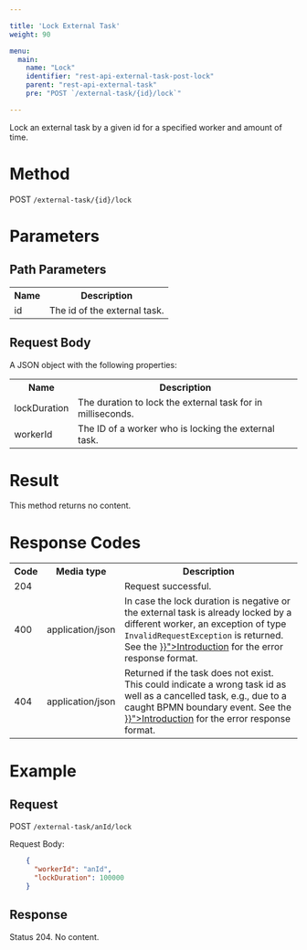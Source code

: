 ```yaml
---

title: 'Lock External Task'
weight: 90

menu:
  main:
    name: "Lock"
    identifier: "rest-api-external-task-post-lock"
    parent: "rest-api-external-task"
    pre: "POST `/external-task/{id}/lock`"

---
```


Lock an external task by a given id for a specified worker and amount of time.

# Method

POST `/external-task/{id}/lock`


# Parameters

## Path Parameters

<table class="table table-striped">
  <tr>
    <th>Name</th>
    <th>Description</th>
  </tr>
  <tr>
    <td>id</td>
    <td>The id of the external task.</td>
  </tr>
</table>

## Request Body

A JSON object with the following properties:

<table class="table table-striped">
  <tr>
    <th>Name</th>
    <th>Description</th>
  </tr>
  <tr>
    <td>lockDuration</td>
    <td>The duration to lock the external task for in milliseconds.</td>
  </tr>
  <tr>
    <td>workerId</td>
    <td>The ID of a worker who is locking the external task.</td>
  </tr>
</table>


# Result

This method returns no content.


# Response Codes

<table class="table table-striped">
  <tr>
    <th>Code</th>
    <th>Media type</th>
    <th>Description</th>
  </tr>
  <tr>
    <td>204</td>
    <td></td>
    <td>Request successful.</td>
  </tr>
  <tr>
   <td>400</td>
   <td>application/json</td>
   <td>In case the lock duration is negative or the external task is already locked by
       a different worker, an exception of type <code>InvalidRequestException</code> is 
       returned. See the <a href="{{< ref "/reference/rest/overview/_index.md#error-handling" >}}">Introduction</a> 
       for the error response format.</td>
  </tr>
  <tr>
    <td>404</td>
    <td>application/json</td>
    <td>Returned if the task does not exist. This could indicate a wrong task id as well 
    as a cancelled task, e.g., due to a caught BPMN boundary event. See the 
    <a href="{{< ref "/reference/rest/overview/_index.md#error-handling" >}}">Introduction</a> 
    for the error response format.</td>
  </tr>
</table>

# Example

## Request

POST `/external-task/anId/lock`

Request Body:

```json
    {
      "workerId": "anId",
      "lockDuration": 100000
    }
```

## Response

Status 204. No content.
